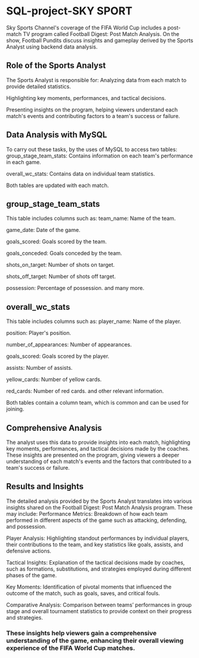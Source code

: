 # SQL-project-SKY SPORT

Sky Sports Channel's coverage of the FIFA World Cup includes a post-match TV program called Football Digest: Post Match Analysis. On the show, Football Pundits discuss insights and gameplay derived by the Sports Analyst using backend data analysis.

## Role of the Sports Analyst

The Sports Analyst is responsible for:
Analyzing data from each match to provide detailed statistics.

Highlighting key moments, performances, and tactical decisions.

Presenting insights on the program, helping viewers understand each match's events and contributing factors to a team's success or failure.


## Data Analysis with MySQL

To carry out these tasks, by the uses of MySQL to access two tables:
group_stage_team_stats: Contains information on each team's performance in each game.

overall_wc_stats: Contains data on individual team statistics.

Both tables are updated with each match.

## group_stage_team_stats

This table includes columns such as:
team_name: Name of the team.

game_date: Date of the game.

goals_scored: Goals scored by the team.

goals_conceded: Goals conceded by the team.

shots_on_target: Number of shots on target.

shots_off_target: Number of shots off target.

possession: Percentage of possession.
and many more.

## overall_wc_stats
This table includes columns such as:
player_name: Name of the player.

position: Player's position.

number_of_appearances: Number of appearances.

goals_scored: Goals scored by the player.

assists: Number of assists.

yellow_cards: Number of yellow cards.

red_cards: Number of red cards.
and other relevant information.

Both tables contain a column team, which is common and can be used for joining.

## Comprehensive Analysis

The analyst uses this data to provide insights into each match, highlighting key moments, performances, and tactical decisions made by the coaches. These insights are presented on the program, giving viewers a deeper understanding of each match's events and the factors that contributed to a team's success or failure.

## Results and Insights

The detailed analysis provided by the Sports Analyst translates into various insights shared on the Football Digest: Post Match Analysis program. These may include:
Performance Metrics: Breakdown of how each team performed in different aspects of the game such as attacking, defending, and possession.

Player Analysis: Highlighting standout performances by individual players, their contributions to the team, and key statistics like goals, assists, and defensive actions.

Tactical Insights: Explanation of the tactical decisions made by coaches, such as formations, substitutions, and strategies employed during different phases of the game.

Key Moments: Identification of pivotal moments that influenced the outcome of the match, such as goals, saves, and critical fouls.

Comparative Analysis: Comparison between teams’ performances in group stage and overall tournament statistics to provide context on their progress and strategies.

### These insights help viewers gain a comprehensive understanding of the game, enhancing their overall viewing experience of the FIFA World Cup matches.
